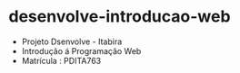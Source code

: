 # desenvolve-introducao-web
- Projeto Dsenvolve - Itabira
- Introdução á Programação Web
- Matrícula : PDITA763
